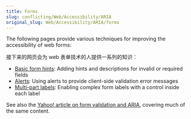 ```yaml
---
title: Forms
slug: conflicting/Web/Accessibility/ARIA
original_slug: Web/Accessibility/ARIA/forms
---
```


The following pages provide various techniques for improving the accessibility of web forms:

接下来的网页会为 web 表单技术的人提供一系列的知识：

- [Basic form hints](/zh-CN/Accessibility/ARIA/Basic_form_hints): Adding hints and descriptions for invalid or required fields
- [Alerts](/zh-CN/Accessibility/ARIA/forms/alerts): Using alerts to provide client-side validation error messages
- [Multi-part labels](/zh-CN/Accessibility/ARIA/forms/Multipart_labels): Enabling complex form labels with a control inside each label

See also the [Yahoo! article on form validation and ARIA](http://yaccessibilityblog.com/library/aria-invalid-form-inputs.html), covering much of the same content.
